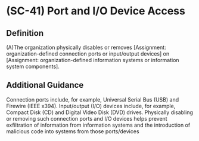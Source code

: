 
# (SC-41) Port and I/O Device Access

## Definition

(A)The organization physically disables or removes [Assignment: organization-defined connection ports or input/output devices] on [Assignment: organization-defined information systems or information system components].

## Additional Guidance

Connection ports include, for example, Universal Serial Bus (USB) and Firewire (IEEE x394). Input/output (I/O) devices include, for example, Compact Disk (CD) and Digital Video Disk (DVD) drives. Physically disabling or removing such connection ports and I/O devices helps prevent exfiltration of information from information systems and the introduction of malicious code into systems from those ports/devices
